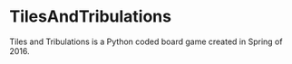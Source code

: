 # TilesAndTribulations
Tiles and Tribulations is a Python coded board game created in Spring of 2016.

